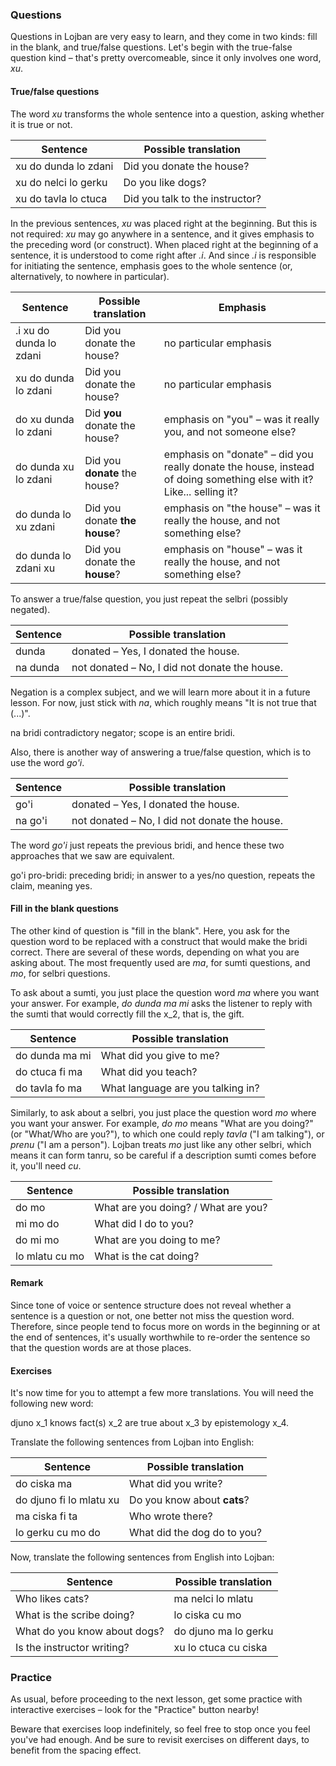 ### Questions

Questions in Lojban are very easy to learn, and they come in two kinds: fill in the blank, and true/false questions.
Let's begin with the true-false question kind &ndash; that's pretty overcomeable, since it only involves one word, _xu_.

#### True/false questions
The word _xu_ transforms the whole sentence into a question, asking whether it is true or not.

|Sentence|Possible translation|
|--------|------|
|xu do dunda lo zdani|Did you donate the house?|
|xu do nelci lo gerku|Do you like dogs?|
|xu do tavla lo ctuca|Did you talk to the instructor?|

In the previous sentences, _xu_ was placed right at the beginning.
But this is not required: _xu_ may go anywhere in a sentence, and it gives emphasis to the preceding word (or construct).
When placed right at the beginning of a sentence, it is understood to come right after _.i_.
And since _.i_ is responsible for initiating the sentence, emphasis goes to the whole sentence (or, alternatively, to nowhere in particular).

|Sentence|Possible translation|Emphasis|
|--------|------|------|
|.i xu do dunda lo zdani|Did you donate the house?|no particular emphasis|
|xu do dunda lo zdani|Did you donate the house?|no particular emphasis|
|do xu dunda lo zdani|Did **you** donate the house?|emphasis on "you" &ndash; was it really you, and not someone else?|
|do dunda xu lo zdani|Did you **donate** the house?|emphasis on "donate" &ndash; did you really donate the house, instead of doing something else with it? Like... selling it?|
|do dunda lo xu zdani|Did you donate **the house**?|emphasis on "the house" &ndash; was it really the house, and not something else?|
|do dunda lo zdani xu|Did you donate the **house**?|emphasis on "house" &ndash; was it really the house, and not something else?|

To answer a true/false question, you just repeat the selbri (possibly negated).

|Sentence|Possible translation|
|--------|------|
|dunda|donated &ndash; Yes, I donated the house.|
|na dunda|not donated &ndash; No, I did not donate the house.|

Negation is a complex subject, and we will learn more about it in a future lesson.
For now, just stick with _na_, which roughly means "It is not true that (...)".

<span class="definition-head">na</span> bridi contradictory negator; scope is an entire bridi.

Also, there is another way of answering a true/false question, which is to use the word _go'i_.

|Sentence|Possible translation|
|--------|------|
|go'i|donated &ndash; Yes, I donated the house.|
|na go'i|not donated &ndash; No, I did not donate the house.|

The word _go'i_ just repeats the previous bridi, and hence these two approaches that we saw are equivalent.

<span class="definition-head">go'i</span> pro-bridi: preceding bridi; in answer to a yes/no question, repeats the claim, meaning yes.

#### Fill in the blank questions

The other kind of question is "fill in the blank".
Here, you ask for the question word to be replaced with a construct that would make the bridi correct.
There are several of these words, depending on what you are asking about.
The most frequently used are _ma_, for sumti questions, and _mo_, for selbri questions.

To ask about a sumti, you just place the question word _ma_ where you want your answer.
For example, _do dunda ma mi_ asks the listener to reply with the sumti that would correctly fill the x_2, that is, the gift.

|Sentence|Possible translation|
|--------|------|
|do dunda ma mi|What did you give to me?|
|do ctuca fi ma|What did you teach?|
|do tavla fo ma|What language are you talking in?|

Similarly, to ask about a selbri, you just place the question word _mo_ where you want your answer.
For example, _do mo_ means "What are you doing?" (or "What/Who are you?"), to which one could reply _tavla_ ("I am talking"), or _prenu_ ("I am a person"). Lojban treats _mo_ just like any other selbri, which means it can form tanru, so be careful if a description sumti comes before it, you'll need _cu_.

|Sentence|Possible translation|
|--------|------|
|do mo|What are you doing? / What are you?|
|mi mo do|What did I do to you?|
|do mi mo|What are you doing to me?|
|lo mlatu cu mo|What is the cat doing?|


#### Remark

Since tone of voice or sentence structure does not reveal whether a sentence is a question or not, one better not miss the question word.
Therefore, since people tend to focus more on words in the beginning or at the end of sentences, it's usually worthwhile to re-order the sentence so that the question words are at those places.

<!--
If that is not feasable, pau is an attitudinal marking that the sentence is a question. Contrary, pau nai explicitly marks any question as being rhetorical.
While we are on the topic of questions, it's also appropriate to mention the word kau, which is a marker for indirect question. What's an indirect question, then? Well, take a look at the sentence: mi djuno lo du'u ma kau zdani do - I know what is your home.
-->

#### Exercises

It's now time for you to attempt a few more translations.
You will need the following new word:

<span class="definition-head">djuno</span> x_1 knows fact(s) x_2 are true about x_3 by epistemology x_4.

Translate the following sentences from Lojban into English:

|Sentence|Possible translation|
|--------|-----------|
|do ciska ma|<span class="spoiler-answer">What did you write?</span>|
|do djuno fi lo mlatu xu|<span class="spoiler-answer">Do you know about **cats**?</span>|
|ma ciska fi ta|<span class="spoiler-answer">Who wrote there?</span>|
|lo gerku cu mo do|<span class="spoiler-answer">What did the dog do to you?</span>|

Now, translate the following sentences from English into Lojban:

|Sentence|Possible translation|
|--------|-----------|
|Who likes cats?|<span class="spoiler-answer">ma nelci lo mlatu</span>|
|What is the scribe doing?|<span class="spoiler-answer">lo ciska cu mo</span>|
|What do you know about dogs?|<span class="spoiler-answer">do djuno ma lo gerku</span>|
|Is the instructor writing?|<span class="spoiler-answer">xu lo ctuca cu ciska</span>|

### Practice

As usual, before proceeding to the next lesson, get some practice with interactive exercises &ndash; look for the "Practice" button nearby!

Beware that exercises loop indefinitely, so feel free to stop once you feel you've had enough.
And be sure to revisit exercises on different days, to benefit from the spacing effect.
